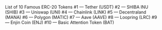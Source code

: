 List of 10 Famous ERC-20 Tokens 
  #1 — Tether (USDT)
  #2 — SHIBA INU (SHIB)
  #3 — Uniswap (UNI)
  #4 — Chainlink (LINK)
  #5 — Decentraland (MANA)
  #6 — Polygon (MATIC)
  #7 — Aave (AAVE)
  #8 — Loopring (LRC)
  #9 — Enjin Coin (ENJ)
  #10 — Basic Attention Token (BAT)
